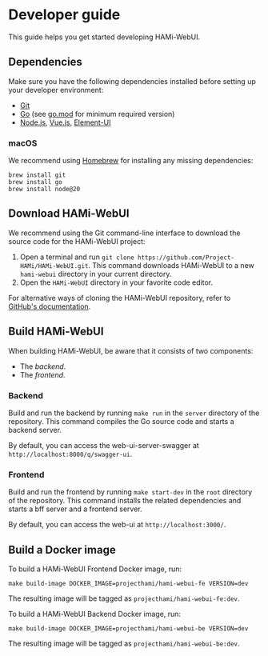 # Developer guide

This guide helps you get started developing HAMi-WebUI.

## Dependencies

Make sure you have the following dependencies installed before setting up your developer environment:

- [Git](https://git-scm.com/)
- [Go](https://golang.org/dl/) (see [go.mod](../../server/go.mod) for minimum required version)
- [Node.js](https://nodejs.org/), [Vue.js](https://vuejs.org/), [Element-UI](https://element.eleme.cn/)


### macOS

We recommend using [Homebrew](https://brew.sh/) for installing any missing dependencies:

```
brew install git
brew install go
brew install node@20
```

## Download HAMi-WebUI

We recommend using the Git command-line interface to download the source code for the HAMi-WebUI project:

1. Open a terminal and run `git clone https://github.com/Project-HAMi/HAMi-WebUI.git`. This command downloads HAMi-WebUI to a new `hami-webui` directory in your current directory.
2. Open the `HAMi-WebUI` directory in your favorite code editor.

For alternative ways of cloning the HAMi-WebUI repository, refer to [GitHub's documentation](https://docs.github.com/en/github/creating-cloning-and-archiving-repositories/cloning-a-repository).

## Build HAMi-WebUI

When building HAMi-WebUI, be aware that it consists of two components:

- The _backend_.
- The _frontend_.

### Backend

Build and run the backend by running `make run` in the `server` directory of the repository. This command compiles the Go source code and starts a backend server.

By default, you can access the web-ui-server-swagger at `http://localhost:8000/q/swagger-ui`.

### Frontend

Build and run the frontend by running `make start-dev` in the `root` directory of the repository. This command installs the related dependencies and starts a bff server and a frontend server.

By default, you can access the web-ui at `http://localhost:3000/`.

## Build a Docker image

To build a HAMi-WebUI Frontend Docker image, run:

```
make build-image DOCKER_IMAGE=projecthami/hami-webui-fe VERSION=dev
```

The resulting image will be tagged as `projecthami/hami-webui-fe:dev`.


To build a HAMi-WebUI Backend Docker image, run:

```
make build-image DOCKER_IMAGE=projecthami/hami-webui-be VERSION=dev
```

The resulting image will be tagged as `projecthami/hami-webui-be:dev`.
